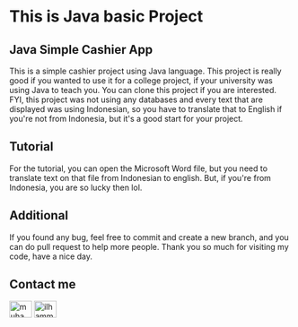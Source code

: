 # This is Java basic Project

## Java Simple Cashier App
This is a simple cashier project using Java language. This project is really good if you wanted to use it for a college project, if your university was using Java to teach you. You can clone this project if you are interested. FYI, this project was not using any databases and every text that are displayed was using Indonesian, so you have to translate that to English if you're not from Indonesia, but it's a good start for your project.

## Tutorial
For the tutorial, you can open the Microsoft Word file, but you need to translate text on that file from Indonesian to english. But, if you're from Indonesia, you are so lucky then lol.

## Additional
If you found any bug, feel free to commit and create a new branch, and you can do pull request to help more people. Thank you so much for visiting my code, have a nice day.

## Contact me
<a href="https://linkedin.com/in/muhammad-ilham-misbakhul-anwar-777451286" target="blank"><img align="center" src="https://raw.githubusercontent.com/rahuldkjain/github-profile-readme-generator/master/src/images/icons/Social/linked-in-alt.svg" alt="muhammad ilham misbakhul anwar" height="30" width="40" /></a>
<a href="https://instagram.com/ilhammsbkhl" target="blank"><img align="center" src="https://raw.githubusercontent.com/rahuldkjain/github-profile-readme-generator/master/src/images/icons/Social/instagram.svg" alt="ilhammsbkhl" height="30" width="40" /></a>